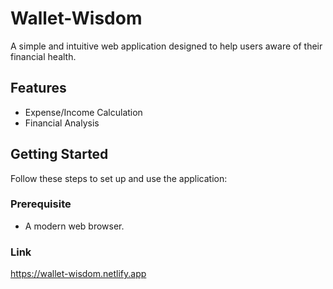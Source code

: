 # Wallet-Wisdom

A simple and intuitive web application designed to help users aware of their financial health.
## Features

- Expense/Income Calculation
- Financial Analysis

## Getting Started

Follow these steps to set up and use the application:

### Prerequisite

- A modern web browser.

### Link
https://wallet-wisdom.netlify.app
